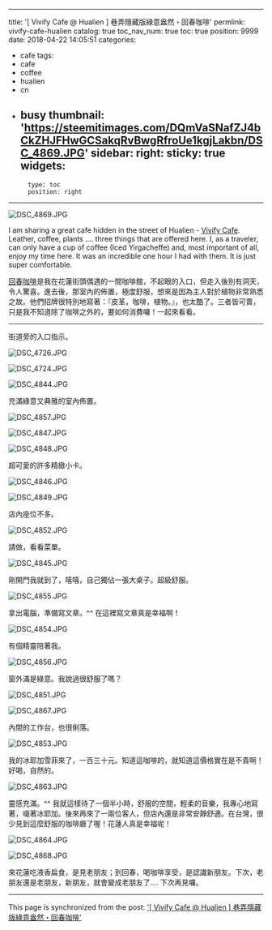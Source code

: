 
---
title: '[ Vivify Cafe @ Hualien ] 巷弄隱藏版綠意盎然・回春咖啡'
permlink: vivify-cafe-hualien
catalog: true
toc_nav_num: true
toc: true
position: 9999
date: 2018-04-22 14:05:51
categories:
- cafe
tags:
- cafe
- coffee
- hualien
- cn
- busy
thumbnail: 'https://steemitimages.com/DQmVaSNafZJ4bCkZHJFHwGCSakqRvBwgRfroUe1kgjLakbn/DSC_4869.JPG'
sidebar:
    right:
        sticky: true
widgets:
    -
        type: toc
        position: right
---


![DSC_4869.JPG](https://steemitimages.com/DQmVaSNafZJ4bCkZHJFHwGCSakqRvBwgRfroUe1kgjLakbn/DSC_4869.JPG)

I am sharing a great cafe hidden in the street of Hualien - [Vivify Cafe](https://zh-tw.facebook.com/%E5%9B%9E%E6%98%A5-Vivify-850842031609095/). Leather, coffee, plants .... three things that are offered here. I, as a traveler, can only have a cup of coffee (Iced Yirgacheffe) and, most important of all, enjoy my time here. It was an incredible one hour I had with them. It is just super comfortable.

[回春咖啡](https://zh-tw.facebook.com/%E5%9B%9E%E6%98%A5-Vivify-850842031609095/)是我在花蓮街頭偶遇的一間咖啡館，不起眼的入口，但走入後別有洞天，令人驚喜。進去後，那室內的佈置，極度舒服，想來是因為主人對於植物非常熟悉之故。他們招牌很特別地寫著：『皮革，咖啡，植物。』，也太酷了。三者皆可賣，只是我不知道除了咖啡之外的，要如何消費囉！一起來看看。
*****

街道旁的入口指示。

![DSC_4726.JPG](https://steemitimages.com/DQmcrG2VxWaoVr1aG34tyNhEq4mUMSfyvHhM1mnG1bPoLgm/DSC_4726.JPG)

![DSC_4724.JPG](https://steemitimages.com/DQmZQ2A3aPysXhxYhqiNSowWtVZWCV2CbHFeP35vBjj3b4u/DSC_4724.JPG)

![DSC_4844.JPG](https://steemitimages.com/DQmTSQpFqVLxUFGgRh9S585jkQG5N695uwhuBeWbY5MsTQA/DSC_4844.JPG)

充滿綠意又典雅的室內佈置。

![DSC_4857.JPG](https://steemitimages.com/DQmZNotFGrC2EaeXxDBrL5dTik3AyacGbeZ8h7N79Ci2Y4L/DSC_4857.JPG)

![DSC_4847.JPG](https://steemitimages.com/DQmSvzCd9XW59K4MDJyHhTiVNYNis4LyW8ZUkXosnPwBMCg/DSC_4847.JPG)

![DSC_4848.JPG](https://steemitimages.com/DQmZ2BpQ3CCJZ95njyYXL4DaVJx7AkfLkgfNCy7T7gQmK24/DSC_4848.JPG)

超可愛的許多精緻小卡。

![DSC_4846.JPG](https://steemitimages.com/DQmVBDRvkH6pYwN99g7veMLN12xpxJ2cmfdXiaQMm59caoA/DSC_4846.JPG)

![DSC_4849.JPG](https://steemitimages.com/DQmaZq6BHy7r3G4qzCwh936NzozNmrzxGV6q6ogNjivsDBS/DSC_4849.JPG)

店內座位不多。

![DSC_4852.JPG](https://steemitimages.com/DQmWsyANAodkMKwD8xptTusFsGCzYk9bmBiENPoahcYDGcR/DSC_4852.JPG)

請做，看看菜單。

![DSC_4845.JPG](https://steemitimages.com/DQmYE9VWHpSJwVcFVK4dkVvKVRnzVEKbeGqikf7b4Gc9QJF/DSC_4845.JPG)

剛開門我就到了，嘻嘻，自己獨佔一張大桌子。超級舒服。

![DSC_4855.JPG](https://steemitimages.com/DQmTh5SDvu3esdmeKszZmshWXvUbniVC5UD61YKuT1v8AKo/DSC_4855.JPG)

拿出電腦，準備寫文章。^^ 在這裡寫文章真是幸福啊！

![DSC_4854.JPG](https://steemitimages.com/DQmSzNaj6u7b6LoaYffEdpWPZSgrGQ3okVcGaFDHqYRMdif/DSC_4854.JPG)

有個精靈陪著我。

![DSC_4856.JPG](https://steemitimages.com/DQmaARJ9Gfrg5BTW7x7h9xYFgZrewXhRxByVxZuJnQ3eCwQ/DSC_4856.JPG)

窗外滿是綠意。我說過很舒服了嗎？

![DSC_4851.JPG](https://steemitimages.com/DQmaQeQtMEBaSvDPRdhuZPvkcLsJaDXFQbjEH2nKRgzxeA1/DSC_4851.JPG)

![DSC_4867.JPG](https://steemitimages.com/DQmTtibaD7kqVoZPayW54rxffeeNGmJo2xTDCRbQkDzu478/DSC_4867.JPG)

內間的工作台，也很俐落。

![DSC_4853.JPG](https://steemitimages.com/DQmdX4noUhS1WV12jxRYs6Lx9rCgSuJhk7RecGbdRyvsFn1/DSC_4853.JPG)

我的冰耶加雪菲來了，一百三十元。知道這咖啡的，就知道這價格實在是不貴啊！好喝，自然的。

![DSC_4863.JPG](https://steemitimages.com/DQmYkQm2bx2CTyc3GapwTS5C7ieU1QCiJwCkWnFdqkTY26h/DSC_4863.JPG)

靈感充滿。^^ 我就這樣待了一個半小時，舒服的空間，輕柔的音樂，我專心地寫著，啜著冰耶加。後來再來了一兩位客人，但店內還是非常安靜舒適。在台灣，很少見到這麼舒服的咖啡廳了喔！花蓮人真是幸福呢！

![DSC_4864.JPG](https://steemitimages.com/DQmP4VY4xLJq1ZHLR6FmpnEU9SxxfdGr9Gtb77dqR1rR6im/DSC_4864.JPG)

![DSC_4868.JPG](https://steemitimages.com/DQmXRawgUeEwws6wasE9AuLjcxKiswrwkjfuobey3My9fhW/DSC_4868.JPG)

來花蓮吃液香扁食，是見老朋友；到回春，喝咖啡享受，是認識新朋友。下次，老朋友還是老朋友，新朋友，就會變成老朋友了.... 下次再見囉。


- - -

This page is synchronized from the post: ['[ Vivify Cafe @ Hualien ] 巷弄隱藏版綠意盎然・回春咖啡'](https://steemit.com/@deanliu/vivify-cafe-hualien)
